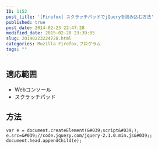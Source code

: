 ```yaml
---
ID: 1152
post_title: '[Firefox] スクラッチパッドでjQueryを読み込む方法'
published: true
post_date: 2014-02-23 22:47:28
modified_date: 2015-02-28 23:39:05
slug: 20140223224728.html
categories: Mozilla Firefox,プログラム
tags: ""
---
```

<!--more-->
## 適応範囲
* Webコンソール
* スクラッチパッド

## 方法
```language-javascript
var e = document.createElement(&#039;script&#039;);
e.src=&#039;//code.jquery.com/jquery-2.1.0.min.js&#039;;
document.head.appendChild(e);
```